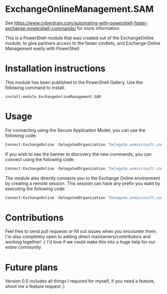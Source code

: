# ExchangeOnlineManagement.SAM
See https://www.cyberdrain.com/automating-with-powershell-faster-exchange-powershell-commands/ for more information.

This is a PowerShell module that was created out of the ExchangeOnline module, to give partners access to the faster cmdlets, and Exchange Online Management easily with PowerShell

# Installation instructions

This module has been published to the PowerShell Gallery. Use the following command to install:  

    install-module ExchangeOnlineManagement.SAM

# Usage

For connecting using the Secure Application Model, you can use the following code:

```powershell
Connect-ExchangeOnline -DelegatedOrganization "Delegate.onmicrosoft.com" -ExchangeRefreshToken "YourVerylongRefreshToken" -UPN "A-Valid-UPN"   
```

If you wish to see the banner to discovery the new commands, you can connect using the following code:

```powershell
Connect-ExchangeOnline -DelegatedOrganization "Delegate.onmicrosoft.com" -ExchangeRefreshToken "YourVerylongRefreshToken" -UPN "A-Valid-UPN" -ShowBanner
```

The module also directly connects you to the Exchange Online environment by creating a remote session. This session can have any prefix you want by executing the following code:
```powershell
Connect-ExchangeOnline -DelegatedOrganization "Delegate.onmicrosoft.com" -ExchangeRefreshToken "YourVerylongRefreshToken" -UPN "A-Valid-UPN" -ShowBanner -prefix "exchangeonline"
```


# Contributions

Feel free to send pull requests or fill out issues when you encounter them. I'm also completely open to adding direct maintainers/contributors and working together! :) I'd love if we could make this into a huge help for our entire community.

# Future plans

Version 0.5 includes all things I required for myself, if you need a feature, shoot me a feature request :)
